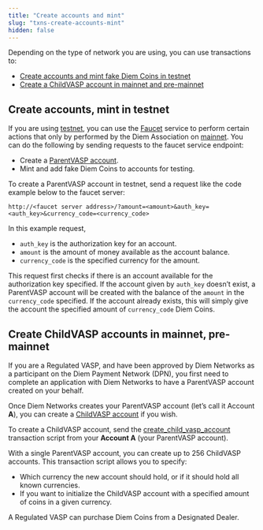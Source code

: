 ```yaml
---
title: "Create accounts and mint"
slug: "txns-create-accounts-mint"
hidden: false
---
```

Depending on the type of network you are using, you can use transactions to:
* [Create accounts and mint fake Diem Coins in testnet](/docs/transactions/txns-types/txns-create-accounts-mint#create-accounts-mint-in-testnet)
* [Create a ChildVASP account in mainnet and pre-mainnet](/docs/transactions/txns-types/txns-create-accounts-mint#create-childvasp-accounts-in-mainnet-pre-mainnet)

## Create accounts, mint in testnet

If you are using [testnet](../reference/glossary#tesnet), you can use the [Faucet](../reference/glossary#faucet) service to perform certain actions that only by performed by the Diem Association on [mainnet](../reference/glossary#mainnet). You can do the following by sending requests to the faucet service endpoint:
* Create a [ParentVASP account](../reference/glossary#parentvasp-account).
* Mint and add fake Diem Coins to accounts for testing.

To create a ParentVASP account in testnet, send a request like the code example below to the faucet server:
```http request
http://<faucet server address>/?amount=<amount>&auth_key=<auth_key>&currency_code=<currency_code>
```

In this example request,

* `auth_key` is the authorization key for an account.
* `amount` is the amount of money available as the account balance.
* `currency_code` is the specified currency for the amount.

This request first checks if there is an account available for the authorization key specified. If the account given by `auth_key` doesn’t exist, a ParentVASP account will be created with the balance of the `amount` in the `currency_code` specified. If the account already exists, this will simply give the account the specified amount of `currency_code` Diem Coins.

## Create ChildVASP accounts in mainnet, pre-mainnet

If you are a Regulated VASP, and have been approved by Diem Networks as a participant on the Diem Payment Network (DPN), you first need to complete an application with Diem Networks to have a ParentVASP account created on your behalf.

Once Diem Networks creates your ParentVASP account (let’s call it Account **A**), you can create a [ChildVASP account](../reference/glossary#childvasp-account) if you wish.

To create a ChildVASP account, send the [create_child_vasp_account](https://github.com/diem/diem/blob/main/language/diem-framework/script_documentation/script_documentation.md#script-create_child_vasp_account) transaction script from your **Account A** (your ParentVASP account).

With a single ParentVASP account, you can create up to 256 ChildVASP accounts. This transaction script allows you to specify:
* Which currency the new account should hold, or if it should hold all known currencies.
* If you want to initialize the ChildVASP account with a specified amount of coins in a given currency.

A Regulated VASP can purchase Diem Coins from a Designated Dealer.
